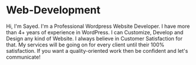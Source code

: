 # Web-Development
Hi, I'm Sayed. I'm a Professional Wordpress Website Developer. I have more than 4+ years of experience in WordPress. I can Customize, Develop and Design any kind of Website. I always believe in Customer Satisfaction for that. My services will be going on for every client until their 100% satisfaction. If you want a quality-oriented work then be confident and let's communicate!
